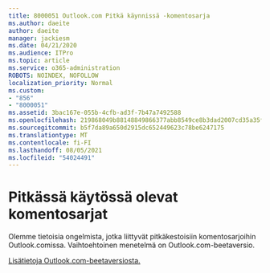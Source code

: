```yaml
---
title: 8000051 Outlook.com Pitkä käynnissä -komentosarja
ms.author: daeite
author: daeite
manager: jackiesm
ms.date: 04/21/2020
ms.audience: ITPro
ms.topic: article
ms.service: o365-administration
ROBOTS: NOINDEX, NOFOLLOW
localization_priority: Normal
ms.custom:
- "856"
- "8000051"
ms.assetid: 3bac167e-055b-4cfb-ad3f-7b47a7492588
ms.openlocfilehash: 219868049b88148849866377abb8549ce8b3dad2007cd35a35fc3dffcaa6ff83
ms.sourcegitcommit: b5f7da89a650d2915dc652449623c78be6247175
ms.translationtype: MT
ms.contentlocale: fi-FI
ms.lasthandoff: 08/05/2021
ms.locfileid: "54024491"
---
```

# <a name="long-running-script"></a>Pitkässä käytössä olevat komentosarjat

Olemme tietoisia ongelmista, jotka liittyvät pitkäkestoisiin komentosarjoihin Outlook.comissa. Vaihtoehtoinen menetelmä on Outlook.com-beetaversio.
  
[Lisätietoja Outlook.com-beetaversiosta.](https://support.office.com/article/40676ad0-c831-45ac-a023-5be633be798d?wt.mc_id=Office_Outlook_com_Alchemy)
  